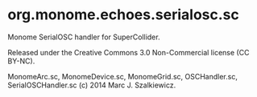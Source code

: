 org.monome.echoes.serialosc.sc
============

Monome SerialOSC handler for SuperCollider.

Released under the Creative Commons 3.0 Non-Commercial license (CC BY-NC).

MonomeArc.sc, MonomeDevice.sc, MonomeGrid.sc, OSCHandler.sc, SerialOSCHandler.sc (c) 2014 Marc J. Szalkiewicz. 
